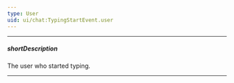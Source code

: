 ```yaml
---
type: User
uid: ui/chat:TypingStartEvent.user
---
```

---
##### shortDescription
The user who started typing.

---
<!-- Description goes here -->